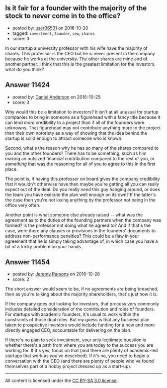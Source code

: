 ## Is it fair for a founder with the majority of the stock to never come in to the office?

- posted by: [user36531](https://stackexchange.com/users/3952871/user36531) on 2016-10-20
- tagged: `investment`, `founder`, `ceo`, `shares`
- score: 3

<p>In our startup a university professor with his wife have the majority of shares. This professor is the CEO but he  is never present in the company because he works at the university. The other shares are mine and of another partner. I think that this is the greatest limitation for the investors, what do you think? </p>



## Answer 11424

- posted by: [Daniel Anderson](https://stackexchange.com/users/8398759/daniel-anderson) on 2016-10-25
- score: 3

<p>Why would this be a limitation to investors?  It isn't at all unusual for startup companies to bring in someone as a figurehead with a fancy title because it can lend <em>more</em> credibility to a project than if all of the founders were unknowns.  That figurehead may not contribute anything more to the project than their own notoriety as a way of showing that the idea behind the startup is solid enough to attract someone who is known.</p>

<p>Second, what's the reason why he has so many of the shares compared to you and the other founders?  There has to be something, such as him making an outsized financial contribution compared to the rest of you, or <em>something</em> that was the reasoning for all of you to agree to this in the first place.</p>

<p>The point is, if having this professor on board gives the company credibility that it wouldn't otherwise have then maybe you're getting all you can really expect out of the deal.  Do you really <em>need</em> this guy hanging around, or does the team you have execute the plan well enough on its own?  If the latter's the case then you're not losing anything by the professor not being in the office very often.</p>

<p>Another point is what someone else already raised -- what was the agreement as to the duties of the founding partners when the company was formed?  Is the professor not doing what he agreed to?  And if that's the case, were there any clauses or provisions in the founders' documents to address non-performance penalties?  This could be a flaw in your agreement that he is simply taking advantage of, in which case you have a bit of a tricky problem on your hands.  </p>



## Answer 11454

- posted by: [Jeremy Parsons](https://stackexchange.com/users/497810/jeremy-parsons) on 2016-10-28
- score: 2

<p>The short answer would seem to be, if no agreements are being breached, then as you're talking about the majority shareholders, that's just how it is.</p>

<p>If the company goes out looking for investors, that process very commonly includes detailed consideration of the contribution and roles of founders. For startups with academic founders, it's usual to work within the constraints of those dual roles. But my guess is that any business plan taken to prospective investors would include funding for a new and more directly engaged CEO, accountable for delivering on the plan.</p>

<p>If there's no plan to seek investment, your only legitimate question is whether there's a path from where you are today to the success you are working for. If it's yes, focus on that (and there are plenty of academic-led startups that work as you've described). If it's no, you need to begin a conversation with the CEO (and there are plenty of people who've found themselves part of a hobby project dressed up as a start-up).</p>




---

All content is licensed under the [CC BY-SA 3.0 license](https://creativecommons.org/licenses/by-sa/3.0/).

